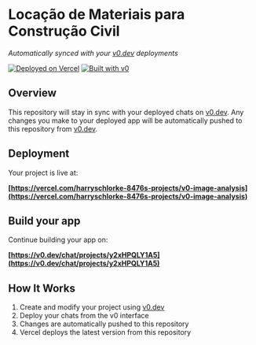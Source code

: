 # Locação de Materiais para Construção Civil

*Automatically synced with your [v0.dev](https://v0.dev) deployments*

[![Deployed on Vercel](https://img.shields.io/badge/Deployed%20on-Vercel-black?style=for-the-badge&logo=vercel)](https://vercel.com/harryschlorke-8476s-projects/v0-image-analysis)
[![Built with v0](https://img.shields.io/badge/Built%20with-v0.dev-black?style=for-the-badge)](https://v0.dev/chat/projects/y2xHPQLY1A5)

## Overview

This repository will stay in sync with your deployed chats on [v0.dev](https://v0.dev).
Any changes you make to your deployed app will be automatically pushed to this repository from [v0.dev](https://v0.dev).

## Deployment

Your project is live at:

**[https://vercel.com/harryschlorke-8476s-projects/v0-image-analysis](https://vercel.com/harryschlorke-8476s-projects/v0-image-analysis)**

## Build your app

Continue building your app on:

**[https://v0.dev/chat/projects/y2xHPQLY1A5](https://v0.dev/chat/projects/y2xHPQLY1A5)**

## How It Works

1. Create and modify your project using [v0.dev](https://v0.dev)
2. Deploy your chats from the v0 interface
3. Changes are automatically pushed to this repository
4. Vercel deploys the latest version from this repository
